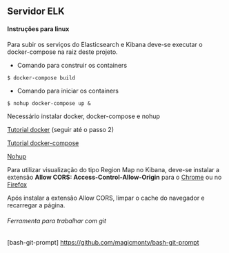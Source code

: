## Servidor ELK

#### Instruções para linux


Para subir os serviços do Elasticsearch e Kibana deve-se executar o docker-compose na raiz deste projeto.
- Comando para construir os containers

`$ docker-compose build`

- Comando para iniciar os containers

`$ nohup docker-compose up &`
      
 Necessário instalar docker, docker-compose e nohup
 
[Tutorial docker](https://www.digitalocean.com/community/tutorials/como-instalar-e-usar-o-docker-no-ubuntu-18-04-pt) (seguir até o passo 2)

[Tutorial docker-compose](https://www.digitalocean.com/community/tutorials/how-to-install-docker-compose-on-ubuntu-16-04)

[Nohup](https://www.maketecheasier.com/nohup-and-uses/)

Para utilizar visualização do tipo Region Map no Kibana, deve-se instalar a extensão **Allow CORS: Access-Control-Allow-Origin** para o [Chrome](https://chrome.google.com/webstore/detail/allow-cors-access-control/lhobafahddgcelffkeicbaginigeejlf)  ou no [Firefox](https://addons.mozilla.org/pt-BR/firefox/addon/access-control-allow-origin/)

Após instalar a extensão Allow CORS, limpar o cache do navegador e recarregar a página.











###### Ferramenta para trabalhar com git

[bash-git-prompt] https://github.com/magicmonty/bash-git-prompt
